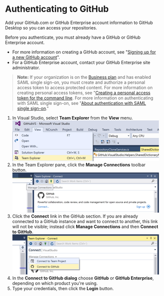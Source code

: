 # Authenticating to GitHub

Add your GitHub.com or GitHub Enterprise account information to GitHub Desktop so you can access your repositories.

Before you authenticate, you must already have a GitHub or GitHub Enterprise account.

- For more information on creating a GitHub account, see "[Signing up for a new GitHub account](https://help.github.com/articles/signing-up-for-a-new-github-account/)".
- For a GitHub Enterprise account, contact your GitHub Enterprise site administrator.

> **Note:** If your organization is on the [Business plan](https://help.github.com/articles/organization-billing-plans) and has enabled SAML single sign-on, you must create and authorize a personal access token to access protected content. For more information on creating personal access tokens, see "[Creating a personal access token for the command line](https://help.github.com/articles/creating-a-personal-access-token-for-the-command-line). For more information on authenticating with SAML single sign-on, see "[About authentication with SAML single sign-on](https://help.github.com/articles/about-authentication-with-saml-single-sign-on)."

1. In Visual Studio, select **Team Explorer** from the **View** menu.
![](images/view_team_explorer.png)
2. In the Team Explorer pane, click the **Manage Connections** toolbar button.
![](images/manage_connections.png)
3. Click the **Connect** link in the GitHub section. If you are already connected to a GitHub instance and want to connect to another, this link will not be visible; instead click **Manage Connections** and then **Connect to GitHub**.
![](images/connect_to_github.png)
4. In the **Connect to GitHub dialog** choose **GitHub** or **GitHub Enterprise**, depending on which product you're using.
5. Type your credentials, then click the **Login** button.